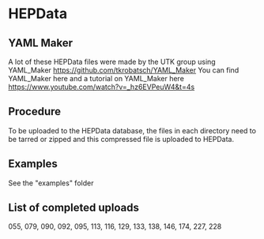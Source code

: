 # HEPData

## YAML Maker
A lot of these HEPData files were made by the UTK group using YAML_Maker
https://github.com/tkrobatsch/YAML_Maker
You can find YAML_Maker here and a tutorial on YAML_Maker here
https://www.youtube.com/watch?v=_hz6EVPeuW4&t=4s

## Procedure
To be uploaded to the HEPData database, the files in each directory need to be tarred or zipped and this compressed file is uploaded to HEPData.

## Examples
See the "examples" folder

## List of completed uploads

055, 079, 090, 092, 095, 113, 116, 129, 133, 138, 146, 174, 227, 228


